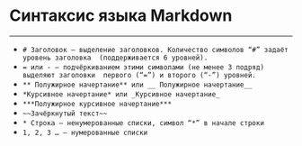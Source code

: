 # Синтаксис языка Markdown
___

* `# Заголовок – выделение заголовков. Количество символов “#” задаёт уровень заголовка  (поддерживается 6 уровней).`
* `= или - – подчёркиванием этими символами (не менее 3 подряд) выделяют заголовки  первого (“=”) и второго (“-”) уровней.`
* `** Полужирное начертание** или __ Полужирное начертание__`
* `*Курсивное начертание* или _Курсивное начертание_`
* `***Полужирное курсивное начертание***`
* `~~Зачёркнутый текст~~`
* `* Строка – ненумерованные списки, символ “*” в начале строки`
* `1, 2, 3 … – нумерованные списки`